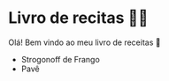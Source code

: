 # Livro de recitas :woman_cook:



Olá! Bem vindo ao meu livro de receitas :wave:

- Strogonoff de Frango
- Pavê
